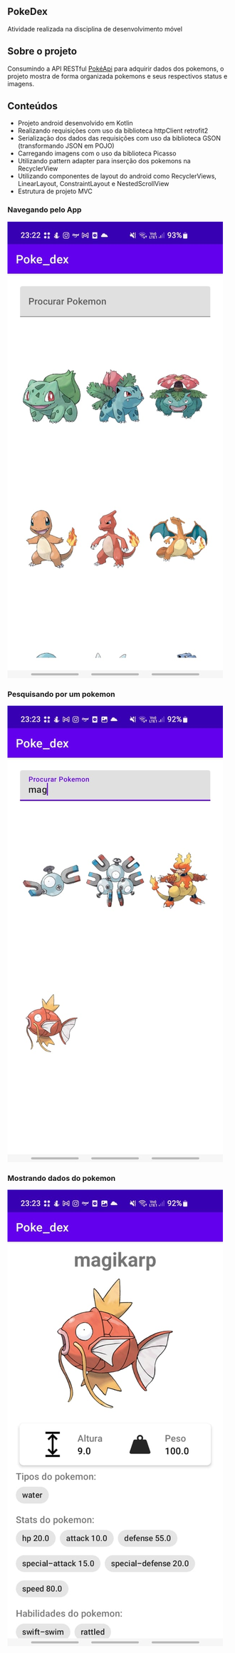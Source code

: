 ## PokeDex
Atividade realizada na disciplina de desenvolvimento móvel

## Sobre o projeto
Consumindo a API RESTful <a href="https://pokeapi.co/">PokéApi</a> para adquirir dados dos pokemons, o projeto mostra de forma organizada pokemons e seus respectivos status e imagens.

## Conteúdos

- Projeto android desenvolvido em Kotlin
- Realizando requisições com uso da biblioteca httpClient retrofit2
- Serialização dos dados das requisições com uso da biblioteca GSON (transformando JSON em POJO)
- Carregando imagens com o uso da biblioteca Picasso
- Utilizando pattern adapter para inserção dos pokemons na RecyclerView
- Utilizando componentes de layout do android como RecyclerViews, LinearLayout, ConstraintLayout e NestedScrollView
- Estrutura de projeto MVC

### Navegando pelo App

![plot](./mainActivityScreenshot.jpeg)

### Pesquisando por um pokemon

![plot](./mainActivitySearchingScreenshot.jpeg)

### Mostrando dados do pokemon

![plot](./PokemonDetailsActivityScreenshot.jpeg)